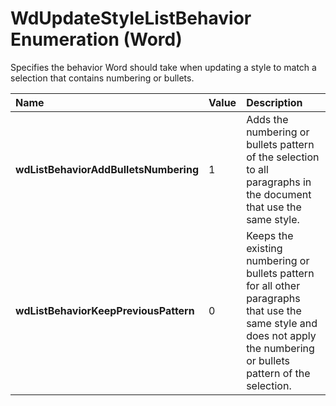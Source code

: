 
# WdUpdateStyleListBehavior Enumeration (Word)

Specifies the behavior Word should take when updating a style to match a selection that contains numbering or bullets.



|**Name**|**Value**|**Description**|
|:-----|:-----|:-----|
|**wdListBehaviorAddBulletsNumbering**|1|Adds the numbering or bullets pattern of the selection to all paragraphs in the document that use the same style.|
|**wdListBehaviorKeepPreviousPattern**|0|Keeps the existing numbering or bullets pattern for all other paragraphs that use the same style and does not apply the numbering or bullets pattern of the selection. |

